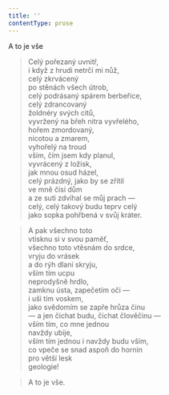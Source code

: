 ```yaml
---
title: ''
contentType: prose
---
```


A to je vše

> Celý pořezaný uvnitř,  
> i když z hrudi netrčí mi nůž,  
> celý zkrvácený  
> po stěnách všech útrob,  
> celý podrásaný spárem berbeřice,  
> celý zdrancovaný  
> žoldnéry svých citů,  
> vyvržený na břeh nitra vyvřelého,  
> hořem zmordovaný,  
> nicotou a zmarem,  
> vyhořelý na troud  
> vším, čím jsem kdy planul,  
> vyvrácený z ložisk,  
> jak mnou osud házel,  
> celý prázdný, jako by se zřítil  
> ve mně čísi dům  
> a ze suti zdvíhal se můj prach —  
> celý, celý takový budu teprv celý  
> jako sopka pohřbená v svůj kráter.

> A pak všechno toto  
> vtisknu si v svou paměť,  
> všechno toto vtěsnám do srdce,  
> vryju do vrásek  
> a do rýh dlaní skryju,  
> vším tím ucpu  
> neprodyšně hrdlo,  
> zamknu ústa, zapečetím oči —  
> i uši tím voskem,  
> jako svědomím se zapře hrůza činu  
> — a jen čichat budu, čichat člověčinu —  
> vším tím, co mne jednou  
> navždy ubije,  
> vším tím jednou i navždy budu vším,  
> co vpeče se snad aspoň do hornin  
> pro větší lesk  
> geologie!

> A to je vše.
